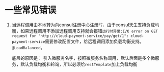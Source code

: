 # 一些常见错误

1. 当远程调用由本地转为向consul注册中心注册时，由于consul天生支持负载均衡，如果远程调用不添加远程调用支持就会报错`运行时异常:I/O error on GET request for "http://cloud-payment-service/pay/get/1": cloud-payment-service`需要修改配置文件，给远程调用添加负载均衡支持。`@LoadBalanced`。
   
    底层的原因是： 引入微服务名字，按照微服务名称调用，默认后面是多个微服务，默认负载均衡和轮询，所以必须给`restTemplate`加上负载均衡